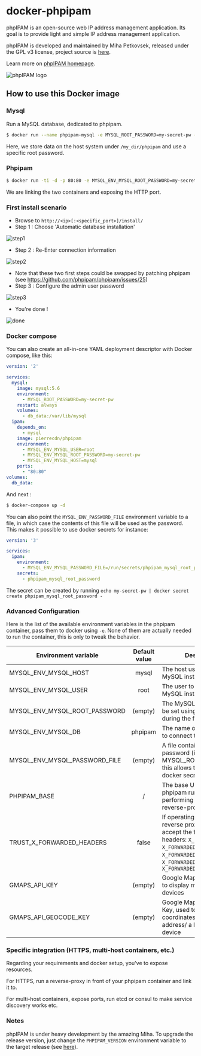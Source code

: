 # docker-phpipam

phpIPAM is an open-source web IP address management application. Its goal is to provide light and simple IP address management application.

phpIPAM is developed and maintained by Miha Petkovsek, released under the GPL v3 license, project source is [here](https://github.com/phpipam/phpipam).

Learn more on [phpIPAM homepage](http://phpipam.net).

![phpIPAM logo](http://phpipam.net/wp-content/uploads/2014/12/phpipam_logo_small.png)

## How to use this Docker image

### Mysql

Run a MySQL database, dedicated to phpipam.

```bash
$ docker run --name phpipam-mysql -e MYSQL_ROOT_PASSWORD=my-secret-pw -v /my_dir/phpipam:/var/lib/mysql -d mysql:5.6
```

Here, we store data on the host system under `/my_dir/phpipam` and use a specific root password.

### Phpipam

```bash
$ docker run -ti -d -p 80:80 -e MYSQL_ENV_MYSQL_ROOT_PASSWORD=my-secret-pw --name ipam --link phpipam-mysql:mysql pierrecdn/phpipam
```

We are linking the two containers and exposing the HTTP port.

### First install scenario

* Browse to `http://<ip>[:<specific_port>]/install/`
* Step 1 : Choose 'Automatic database installation'

![step1](https://cloud.githubusercontent.com/assets/4225738/8746785/01758b9e-2c8d-11e5-8643-7f5862c75efe.png)

* Step 2 : Re-Enter connection information

![step2](https://cloud.githubusercontent.com/assets/4225738/8746789/0ad367e2-2c8d-11e5-80bb-f5093801e139.png)

* Note that these two first steps could be swapped by patching phpipam (see https://github.com/phpipam/phpipam/issues/25)
* Step 3 : Configure the admin user password

![step3](https://cloud.githubusercontent.com/assets/4225738/8746790/0c434bf6-2c8d-11e5-9ae7-b7d1021b7aa0.png)

* You're done !

![done](https://cloud.githubusercontent.com/assets/4225738/8746792/0d6fa34e-2c8d-11e5-8002-3793361ae34d.png)

### Docker compose

You can also create an all-in-one YAML deployment descriptor with Docker compose, like this:

```yaml
version: '2'

services:
  mysql:
    image: mysql:5.6
    environment:
      - MYSQL_ROOT_PASSWORD=my-secret-pw
    restart: always
    volumes:
      - db_data:/var/lib/mysql
  ipam:
    depends_on:
      - mysql
    image: pierrecdn/phpipam
    environment:
      - MYSQL_ENV_MYSQL_USER=root
      - MYSQL_ENV_MYSQL_ROOT_PASSWORD=my-secret-pw
      - MYSQL_ENV_MYSQL_HOST=mysql
    ports:
      - "80:80"
volumes:
  db_data:
```

And next :

```bash
$ docker-compose up -d
```

You can also point the `MYSQL_ENV_PASSWORD_FILE` environment variable to a file,
in which case the contents of this file will be used as the password.
This makes it possible to use docker secrets for instance:

```yaml
version: '3'

services:
  ipam:
    environment:
      - MYSQL_ENV_MYSQL_PASSWORD_FILE=/run/secrets/phpipam_mysql_root_password
    secrets:
      - phpipam_mysql_root_password
```

The secret can be created by running `echo my-secret-pw | docker secret create phpipam_mysql_root_password -`

### Advanced Configuration

Here is the list of the available environment variables in the phpipam container, pass them to docker using `-e`.
None of them are actually needed to run the container, this is only to tweak the behavior.

| Environment variable          | Default value | Description                                                                                                                                                                               |
| ----------------------------- |:-------------:| ----------------------------------------------------------------------------------------------------------------------------------------------------------------------------------------- |
| MYSQL_ENV_MYSQL_HOST          | mysql         | The host used to reach the MySQL instance                                                                                                                                                 |
| MYSQL_ENV_MYSQL_USER          | root          | The user to connect the MySQL instance                                                                                                                                                    |
| MYSQL_ENV_MYSQL_ROOT_PASSWORD | (empty)       | The MySQL password. Can be set using the Web UI during the first install                                                                                                                  |
| MYSQL_ENV_MYSQL_DB            | phpipam       | The name of the MySQL DB to connect to                                                                                                                                                    |
| MYSQL_ENV_MYSQL_PASSWORD_FILE | (empty)       | A file containing the password (if not using MYSQL_ROOT_PASSWORD) this allows to leverage docker secrets                                                                                  |
| PHPIPAM_BASE                  | /             | The base URI under which phpipam runs. Useful when performing rewrites with a reverse-proxy                                                                                               |
| TRUST_X_FORWARDED_HEADERS     | false         | If operating behind a reverse proxy, set to `true` to accept the following headers: `X_FORWARDED_HOST`, `X_FORWARDED_PORT`, `X_FORWARDED_PROTO`, `X_FORWARDED_SSL`, and `X_FORWARDED_URI` |
| GMAPS_API_KEY                 | (empty)       | Google Maps API Key, used to display maps of your devices                                                                                                                                 |
| GMAPS_API_GEOCODE_KEY         | (empty)       | Google Maps Geocode API Key, used to find coordinates from an address/ a location of your device                                                                                          |

### Specific integration (HTTPS, multi-host containers, etc.)

Regarding your requirements and docker setup, you've to expose resources.

For HTTPS, run a reverse-proxy in front of your phpipam container and link it to.

For multi-host containers, expose ports, run etcd or consul to make service discovery works etc.

### Notes

phpIPAM is under heavy development by the amazing Miha.
To upgrade the release version, just change the `PHPIPAM_VERSION` environment variable to the target release (see [here](https://github.com/phpipam/phpipam/releases)).
